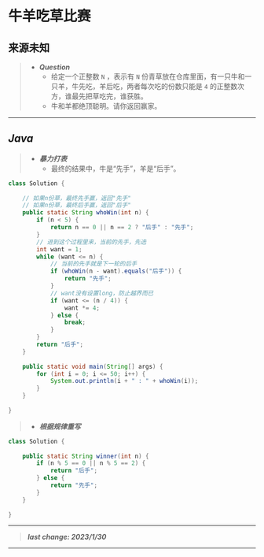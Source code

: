# 牛羊吃草比赛

## 来源未知

> - ***Question***
>   - 给定一个正整数 `N` ，表示有 `N` 份青草放在仓库里面，有一只牛和一只羊，牛先吃，羊后吃，两者每次吃的份数只能是 `4` 的正整数次方，谁最先把草吃完，谁获胜。
>   - 牛和羊都绝顶聪明。请你返回赢家。

---

## *Java*

> - ***暴力打表***
>   - 最终的结果中，牛是“先手”，羊是“后手”。

```java
class Solution {
    
    // 如果n份草，最终先手赢，返回"先手"
    // 如果n份草，最终后手赢，返回"后手"
    public static String whoWin(int n) {
        if (n < 5) {
            return n == 0 || n == 2 ? "后手" : "先手";
        }
        // 进到这个过程里来，当前的先手，先选
        int want = 1;
        while (want <= n) {
            // 当前的先手就是下一轮的后手
            if (whoWin(n - want).equals("后手")) {
                return "先手";
            }
            // want没有设置long，防止越界而已
            if (want <= (n / 4)) {
                want *= 4;
            } else {
                break;
            }
        }
        return "后手";
    }
    
    public static void main(String[] args) {
        for (int i = 0; i <= 50; i++) {
            System.out.println(i + " : " + whoWin(i));
        }
    }
    
}
```

> - ***根据规律重写***

```java
class Solution {
    
    public static String winner(int n) {
        if (n % 5 == 0 || n % 5 == 2) {
            return "后手";
        } else {
            return "先手";
        }
    }
    
}
```

---

> ***last change: 2023/1/30***

---
